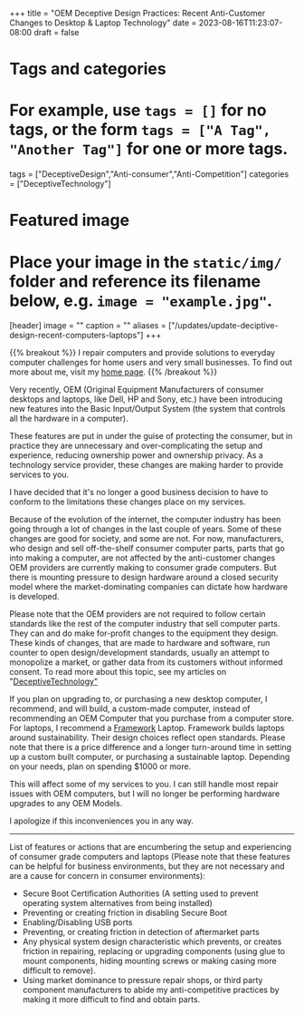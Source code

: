 +++
title = "OEM Deceptive Design Practices: Recent Anti-Customer Changes to Desktop & Laptop Technology"
date = 2023-08-16T11:23:07-08:00
draft = false
# Tags and categories
# For example, use `tags = []` for no tags, or the form `tags = ["A Tag", "Another Tag"]` for one or more tags.
tags = ["DeceptiveDesign","Anti-consumer","Anti-Competition"]
categories = ["DeceptiveTechnology"]

# Featured image
# Place your image in the `static/img/` folder and reference its filename below, e.g. `image = "example.jpg"`.
[header]
image = ""
caption = ""
aliases = ["/updates/update-deciptive-design-recent-computers-laptops"]
+++

{{% breakout %}}
I repair computers and provide solutions to everyday computer challenges for home users and very small businesses. To find out more about me, visit my [home page](https://scottrlarson.com). 
{{% /breakout %}}

Very recently, OEM (Original Equipment Manufacturers of consumer desktops and laptops, like Dell, HP and Sony, etc.) have been introducing new features into the Basic Input/Output System (the system that controls all the hardware in a computer).

These features are put in under the guise of protecting the consumer, but in practice they are unnecessary and over-complicating the setup and experience, reducing ownership power and ownership privacy. As a technology service provider, these changes are making harder to provide services to you.

I have decided that it's no longer a good business decision to have to conform to the limitations these changes place on my services.

Because of the evolution of the internet, the computer industry has been going through a lot of changes in the last couple of years. Some of these changes are good for society, and some are not. For now, manufacturers, who design and sell off-the-shelf consumer computer parts, parts that go into making a computer, are not affected by the anti-customer changes OEM providers are currently making to consumer grade computers. But there is mounting pressure to design hardware around a closed security model where the market-dominating companies can dictate how hardware is developed.

Please note that the OEM providers are not required to follow certain standards like the rest of the computer industry that sell computer parts. They can and do make for-profit changes to the equipment they design. These kinds of changes, that are made to hardware and software, run counter to open design/development standards, usually an attempt to monopolize a market, or gather data from its customers without informed consent. To read more about this topic, see my articles on "<a href="https://www.scottrlarson.com/categories/deceptivetechnology/">DeceptiveTechnology"</a>

If you plan on upgrading to, or purchasing a new desktop computer, I recommend, and will build, a custom-made computer, instead of recommending an OEM Computer that you purchase from a computer store. For laptops, I recommend a [Framework](https://frame.work/) Laptop. Framework builds laptops around sustainability. Their design choices reflect open standards. Please note that there is a price difference and a longer turn-around time in setting up a custom built computer, or purchasing a sustainable laptop. Depending on your needs, plan on spending $1000 or more.

This will affect some of my services to you. I can still handle most repair issues with OEM computers, but I will no longer be performing hardware upgrades to any OEM Models.

I apologize if this inconveniences you in any way.

---

List of features or actions that are encumbering the setup and experiencing of consumer grade computers and laptops (Please note that these features can be helpful for business environments, but they are not necessary and are a cause for concern in consumer environments):

- Secure Boot Certification Authorities (A setting used to prevent operating system alternatives from being installed)
- Preventing or creating friction in disabling Secure Boot
- Enabling/Disabling USB ports
- Preventing, or creating friction in detection of aftermarket parts
- Any physical system design characteristic which prevents, or creates friction in repairing, replacing or upgrading components (using glue to mount components, hiding mounting screws or making casing more difficult to remove).
- Using market dominance to pressure repair shops, or third party component manufacturers to abide my anti-competitive practices by making it more difficult to find and obtain parts.